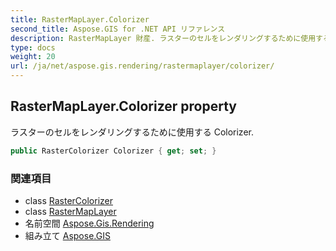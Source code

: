 ```yaml
---
title: RasterMapLayer.Colorizer
second_title: Aspose.GIS for .NET API リファレンス
description: RasterMapLayer 財産. ラスターのセルをレンダリングするために使用する Colorizer.
type: docs
weight: 20
url: /ja/net/aspose.gis.rendering/rastermaplayer/colorizer/
---
```

## RasterMapLayer.Colorizer property

ラスターのセルをレンダリングするために使用する Colorizer.

```csharp
public RasterColorizer Colorizer { get; set; }
```

### 関連項目

* class [RasterColorizer](../../../aspose.gis.rendering.colorizers/rastercolorizer/)
* class [RasterMapLayer](../)
* 名前空間 [Aspose.Gis.Rendering](../../rastermaplayer/)
* 組み立て [Aspose.GIS](../../../)


